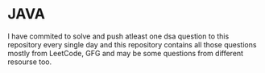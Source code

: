 # JAVA
I have commited to solve and push atleast one dsa question to this repository every single day and this repository contains all those questions mostly from LeetCode, GFG and may be some questions from different resourse too.
